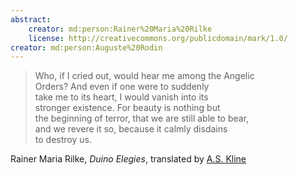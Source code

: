 ```yaml
---
abstract:
    creator: md:person:Rainer%20Maria%20Rilke
    license: http://creativecommons.org/publicdomain/mark/1.0/
creator: md:person:Auguste%20Rodin
---
```


> Who, if I cried out, would hear me among the Angelic  
> Orders? And even if one were to suddenly  
> take me to its heart, I would vanish into its  
> stronger existence. For beauty is nothing but  
> the beginning of terror, that we are still able to bear,  
> and we revere it so, because it calmly disdains  
> to destroy us.

Rainer Maria Rilke, _Duino Elegies_, translated by [A.S. Kline](https://www.poetryintranslation.com/Admin/Copyright.php)